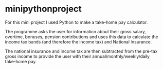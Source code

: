 # minipythonproject
For this mini project I used Python to make a take-home pay calculator.

The programme asks the user for information about their gross salary, overtime, bonuses, pension contributions and uses this data to calculate the income tax bands (and therefore the income tax) and National Insurance.

The national insurance and income tax are then subtracted from the pre-tax gross income to provide the user with their annual/monthly/weekly/daily take-home pay.

